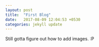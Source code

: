 ```yaml
---
layout: post
title:  "First Blog"
date:   2017-08-09 12:04:53 +0530
categories: jekyll update
---
```

Still gotta figure out how to add images. :P
